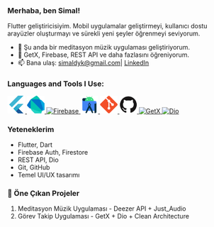 ###  Merhaba, ben Simal!

Flutter geliştiricisiyim. Mobil uygulamalar geliştirmeyi, kullanıcı dostu arayüzler oluşturmayı ve sürekli yeni şeyler öğrenmeyi seviyorum.

- 🔭 Şu anda bir meditasyon müzik uygulaması geliştiriyorum.
- 🌱 GetX, Firebase, REST API ve daha fazlasını öğreniyorum.
- 📫 Bana ulaş: simaldyk@gmail.com| [LinkedIn](https://www.linkedin.com/in/simalnigbolu/)


###  Languages and Tools I Use:

<p align="left">
  <a href="https://flutter.dev/" target="_blank">
    <img src="https://raw.githubusercontent.com/devicons/devicon/master/icons/flutter/flutter-original.svg" alt="Flutter" width="40" height="40"/>
  </a>
  <a href="https://dart.dev/" target="_blank">
    <img src="https://raw.githubusercontent.com/devicons/devicon/master/icons/dart/dart-original.svg" alt="Dart" width="40" height="40"/>
  </a>
  <a href="https://firebase.google.com/" target="_blank">
    <img src="https://www.vectorlogo.zone/logos/firebase/firebase-icon.svg" alt="Firebase" width="40" height="40"/>
  </a>
  <a href="https://developer.android.com/studio" target="_blank">
    <img src="https://raw.githubusercontent.com/devicons/devicon/master/icons/androidstudio/androidstudio-original.svg" alt="Android Studio" width="40" height="40"/>
  </a>
  <a href="https://git-scm.com/" target="_blank">
    <img src="https://raw.githubusercontent.com/devicons/devicon/master/icons/git/git-original.svg" alt="Git" width="40" height="40"/>
  </a>
  <a href="https://github.com/" target="_blank">
    <img src="https://raw.githubusercontent.com/devicons/devicon/master/icons/github/github-original.svg" alt="GitHub" width="40" height="40"/>
  </a>
  <a href="https://pub.dev/packages/get" target="_blank">
    <img src="https://img.shields.io/badge/GetX-Flutter-blue?logo=flutter" alt="GetX" height="40"/>
  </a>
  <a href="https://pub.dev/packages/dio" target="_blank">
    <img src="https://img.shields.io/badge/Dio-HTTP-blue" alt="Dio" height="40"/>
  </a>
</p>


###  Yeteneklerim
- Flutter, Dart
- Firebase Auth, Firestore
- REST API, Dio
- Git, GitHub
- Temel UI/UX tasarımı

### 📌 Öne Çıkan Projeler
1. Meditasyon Müzik Uygulaması - Deezer API + Just_Audio
2. Görev Takip Uygulaması - GetX + Dio + Clean Architecture

